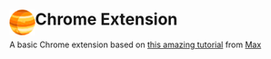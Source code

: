 # <img src="public/icons/icon_48.png" width="45" align="left"> Chrome Extension

A basic Chrome extension based on [this amazing tutorial](https://www.programonaut.com/how-to-build-a-chrome-extension-step-by-step-with-example) from [Max](https://github.com/programonaut)
